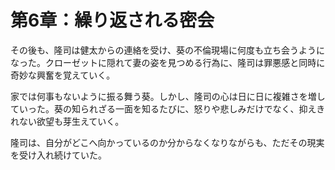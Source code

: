 # 第6章：繰り返される密会

その後も、隆司は健太からの連絡を受け、葵の不倫現場に何度も立ち会うようになった。クローゼットに隠れて妻の姿を見つめる行為に、隆司は罪悪感と同時に奇妙な興奮を覚えていく。

家では何事もないように振る舞う葵。しかし、隆司の心は日に日に複雑さを増していった。葵の知られざる一面を知るたびに、怒りや悲しみだけでなく、抑えきれない欲望も芽生えていく。

隆司は、自分がどこへ向かっているのか分からなくなりながらも、ただその現実を受け入れ続けていた。
